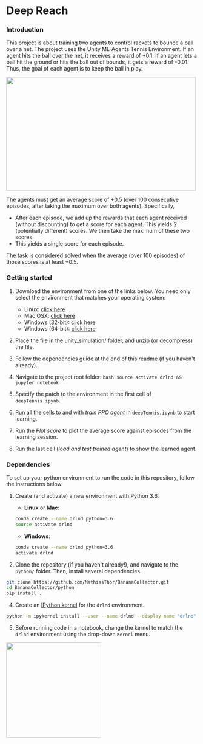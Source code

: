 # Deep Reach

### Introduction

This project is about training two agents to control rackets to bounce a ball over a net. The project uses the Unity ML-Agents Tennis Environment. If an agent hits the ball over the net, it receives a reward of +0.1. If an agent lets a ball hit the ground or hits the ball out of bounds, it gets a reward of -0.01. Thus, the goal of each agent is to keep the ball in play.

<img src="https://github.com/MathiasThor/deepTennis/blob/master/data/tennis.gif" width="500" height="300">

The agents must get an average score of +0.5 (over 100 consecutive episodes, after taking the maximum over both agents). Specifically,
- After each episode, we add up the rewards that each agent received (without discounting) to get a score for each agent. This yields 2 (potentially different) scores. We then take the maximum of these two scores.
- This yields a single score for each episode.

The task is considered solved when the average (over 100 episodes) of those scores is at least +0.5.

### Getting started

1. Download the environment from one of the links below.  You need only select the environment that matches your operating system:
    - Linux: [click here](https://s3-us-west-1.amazonaws.com/udacity-drlnd/P3/Tennis/Tennis_Linux.zip)
    - Mac OSX: [click here](https://s3-us-west-1.amazonaws.com/udacity-drlnd/P3/Tennis/Tennis.app.zip)
    - Windows (32-bit): [click here](https://s3-us-west-1.amazonaws.com/udacity-drlnd/P3/Tennis/Tennis_Windows_x86.zip)
    - Windows (64-bit): [click here](https://s3-us-west-1.amazonaws.com/udacity-drlnd/P3/Tennis/Tennis_Windows_x86_64.zip)

2. Place the file in the unity_simulation/ folder, and unzip (or decompress) the file.
3. Follow the dependencies guide at the end of this readme (if you haven't already).
4. Navigate to the project root folder: ```bash source activate drlnd && jupyter notebook ```
5. Specify the patch to the environment in the first cell of `deepTennis.ipynb`.
6. Run all the cells to and with *train PPO agent* in `deepTennis.ipynb` to start learning.
7. Run the *Plot score* to plot the average score against episodes from the learning session.
8. Run the last cell (*load and test trained agent*) to show the learned agent.


### Dependencies

To set up your python environment to run the code in this repository, follow the instructions below.

1. Create (and activate) a new environment with Python 3.6.

	- __Linux__ or __Mac__: 
	```bash
	conda create --name drlnd python=3.6
	source activate drlnd
	```
	- __Windows__: 
	```bash
	conda create --name drlnd python=3.6 
	activate drlnd
	```
	
3. Clone the repository (if you haven't already!), and navigate to the `python/` folder.  Then, install several dependencies.
```bash
git clone https://github.com/MathiasThor/BananaCollector.git
cd BananaCollector/python
pip install .
```

4. Create an [IPython kernel](http://ipython.readthedocs.io/en/stable/install/kernel_install.html) for the `drlnd` environment.  
```bash
python -m ipykernel install --user --name drlnd --display-name "drlnd"
```

5. Before running code in a notebook, change the kernel to match the `drlnd` environment using the drop-down `Kernel` menu. 

<img src="https://sdk.bitmoji.com/render/panel/e68fcf49-ccb9-4878-a8b3-21834fdcef55-fdafebb8-6b14-4983-9cbb-a539f77ab069-v1.png?transparent=1&palette=1" width="250" height="250">



